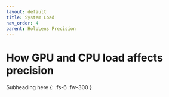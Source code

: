 ```yaml
---
layout: default
title: System Load
nav_order: 4
parent: HoloLens Precision
---
```


# How GPU and CPU load affects precision

Subheading here
{: .fs-6 .fw-300 }
